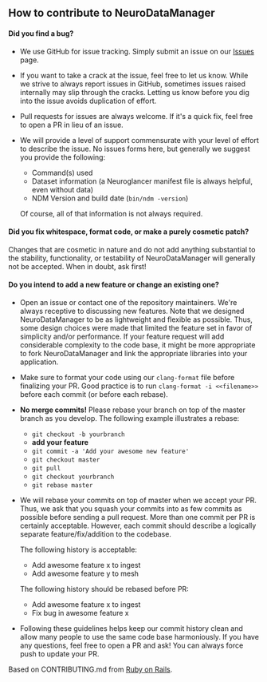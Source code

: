 ## How to contribute to NeuroDataManager

#### **Did you find a bug?**

* We use GitHub for issue tracking. Simply submit an issue on our [Issues](https://github.com/neurodata/DataManager/issues) page.

* If you want to take a crack at the issue, feel free to let us know. While we strive to always report issues in GitHub, sometimes issues raised internally may slip through the cracks. Letting us know before you dig into the issue avoids duplication of effort.

* Pull requests for issues are always welcome. If it's a quick fix, feel free to open a PR in lieu of an issue.

* We will provide a level of support commensurate with your level of effort to describe the issue. No issues forms here, but generally we suggest you provide the following:
  * Command(s) used 
  * Dataset information (a Neuroglancer manifest file is always helpful, even without data)
  * NDM Version and build date (`bin/ndm -version`)
 
  Of course, all of that information is not always required.
  
#### **Did you fix whitespace, format code, or make a purely cosmetic patch?**

Changes that are cosmetic in nature and do not add anything substantial to the stability, functionality, or testability of NeuroDataManager will generally not be accepted. When in doubt, ask first!

#### **Do you intend to add a new feature or change an existing one?**

* Open an issue or contact one of the repository maintainers. We're always receptive to discussing new features. Note that we designed NeuroDataManager to be as lightweight and flexible as possible. Thus, some design choices were made that limited the feature set in favor of simplicity and/or performance. If your feature request will add considerable complexity to the code base, it might be more appropriate to fork NeuroDataManager and link the appropriate libraries into your application. 

* Make sure to format your code using our `clang-format` file before finalizing your PR. Good practice is to run `clang-format -i <<filename>>` before each commit (or before each rebase).

* **No merge commits!** Please rebase your branch on top of the master branch as you develop. The following example illustrates a rebase:

  * `git checkout -b yourbranch`
  * **add your feature** 
  * `git commit -a 'Add your awesome new feature'`
  * `git checkout master`
  * `git pull`
  * `git checkout yourbranch`
  * `git rebase master`
  
* We will rebase your commits on top of master when we accept your PR. Thus, we ask that you squash your commits into as few commits as possible before sending a pull request. More than one commit per PR is certainly acceptable. However, each commit should describe a logically separate feature/fix/addition to the codebase. 
  
  The following history is acceptable:
  * Add awesome feature x to ingest 
  * Add awesome feature y to mesh
  
  The following history should be rebased before PR:
  * Add awesome feature x to ingest
  * Fix bug in awesome feature x 


* Following these guidelines helps keep our commit history clean and allow many people to use the same code base harmoniously. If you have any questions, feel free to open a PR and ask! You can always force push to update your PR. 

Based on CONTRIBUTING.md from [Ruby on Rails](https://github.com/rails/rails).

